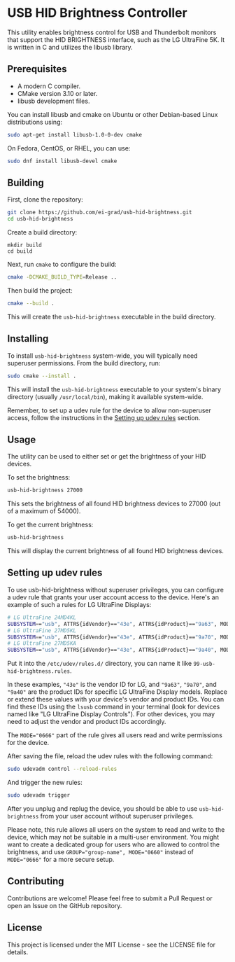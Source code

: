 # USB HID Brightness Controller

This utility enables brightness control for USB and Thunderbolt monitors that support the HID BRIGHTNESS interface, such as the LG UltraFine 5K. It is written in C and utilizes the libusb library.

## Prerequisites

- A modern C compiler.
- CMake version 3.10 or later.
- libusb development files.

You can install libusb and cmake on Ubuntu or other Debian-based Linux distributions using:

```bash
sudo apt-get install libusb-1.0-0-dev cmake
```

On Fedora, CentOS, or RHEL, you can use:

```bash
sudo dnf install libusb-devel cmake
```

## Building

First, clone the repository:

```bash
git clone https://github.com/ei-grad/usb-hid-brightness.git
cd usb-hid-brightness
```

Create a build directory:

```
mkdir build
cd build
```

Next, run `cmake` to configure the build:

```bash
cmake -DCMAKE_BUILD_TYPE=Release ..
```

Then build the project:

```bash
cmake --build .
```

This will create the `usb-hid-brightness` executable in the build directory.

## Installing

To install `usb-hid-brightness` system-wide, you will typically need superuser permissions. From the build directory, run:

```bash
sudo cmake --install .
```

This will install the `usb-hid-brightness` executable to your system's binary directory (usually `/usr/local/bin`), making it available system-wide.

Remember, to set up a udev rule for the device to allow non-superuser access, follow the instructions in the [Setting up udev rules](#setting-up-udev-rules) section.

## Usage

The utility can be used to either set or get the brightness of your HID devices.

To set the brightness:

```bash
usb-hid-brightness 27000
```

This sets the brightness of all found HID brightness devices to 27000 (out of a maximum of 54000).

To get the current brightness:

```bash
usb-hid-brightness
```

This will display the current brightness of all found HID brightness devices.

## Setting up udev rules

To use usb-hid-brightness without superuser privileges, you can configure a udev rule that grants your user account access to the device. Here's an example of such a rules for LG UltraFine Displays:

```bash
# LG UltraFine 24MD4KL
SUBSYSTEM=="usb", ATTRS{idVendor}=="43e", ATTRS{idProduct}=="9a63", MODE="0666"
# LG UltraFine 27MD5KL
SUBSYSTEM=="usb", ATTRS{idVendor}=="43e", ATTRS{idProduct}=="9a70", MODE="0666"
# LG UltraFine 27MD5KA
SUBSYSTEM=="usb", ATTRS{idVendor}=="43e", ATTRS{idProduct}=="9a40", MODE="0666"
```

Put it into the `/etc/udev/rules.d/` directory, you can name it like `99-usb-hid-brightness.rules`.

In these examples, `"43e"` is the vendor ID for LG, and `"9a63"`, `"9a70"`, and `"9a40"` are the product IDs for specific LG UltraFine Display models. Replace or extend these values with your device's vendor and product IDs. You can find these IDs using the `lsusb` command in your terminal (look for devices named like "LG UltraFine Display Controls"). For other devices, you may need to adjust the vendor and product IDs accordingly.

The `MODE="0666"` part of the rule gives all users read and write permissions for the device.

After saving the file, reload the udev rules with the following command:

```bash
sudo udevadm control --reload-rules
```

And trigger the new rules:

```bash
sudo udevadm trigger
```

After you unplug and replug the device, you should be able to use `usb-hid-brightness` from your user account without superuser privileges.

Please note, this rule allows all users on the system to read and write to the device, which may not be suitable in a multi-user environment. You might want to create a dedicated group for users who are allowed to control the brightness, and use `GROUP="group-name", MODE="0660"` instead of `MODE="0666"` for a more secure setup.

## Contributing

Contributions are welcome! Please feel free to submit a Pull Request or open an Issue on the GitHub repository.

## License

This project is licensed under the MIT License - see the LICENSE file for details.

